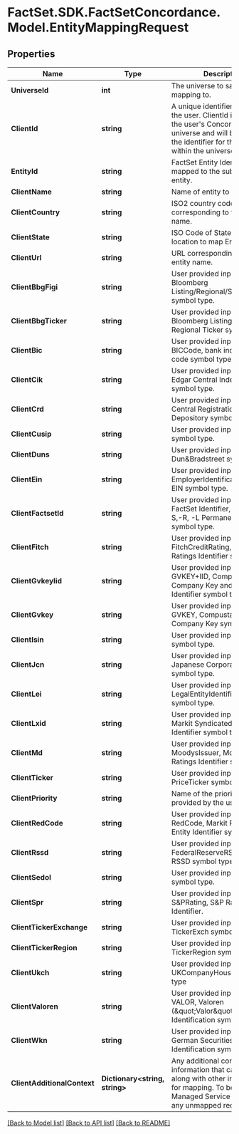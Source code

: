 # FactSet.SDK.FactSetConcordance.Model.EntityMappingRequest

## Properties

Name | Type | Description | Notes
------------ | ------------- | ------------- | -------------
**UniverseId** | **int** | The universe to save this mapping to. | 
**ClientId** | **string** | A unique identifier supplied by the user. ClientId is saved to the user&#39;s Concordance universe and will be used as the identifier for that entity within the universe. | 
**EntityId** | **string** | FactSet Entity Identifier mapped to the submitted entity. | [optional] 
**ClientName** | **string** | Name of entity to match. | 
**ClientCountry** | **string** | ISO2 country code corresponding to the Entity name. | [optional] 
**ClientState** | **string** | ISO Code of State or Province location to map Entity. | [optional] 
**ClientUrl** | **string** | URL corresponding to the entity name. | [optional] 
**ClientBbgFigi** | **string** | User provided input for Bloomberg Listing/Regional/Security ID symbol type. | [optional] 
**ClientBbgTicker** | **string** | User provided input for Bloomberg Listing and Regional Ticker symbol type. | [optional] 
**ClientBic** | **string** | User provided input for BICCode, bank indentification code symbol type. | [optional] 
**ClientCik** | **string** | User provided input for CIK, Edgar Central Index Keys symbol type. | [optional] 
**ClientCrd** | **string** | User provided input for CRD, Central Registration Depository symbol type. | [optional] 
**ClientCusip** | **string** | User provided input for CUSIP symbol type. | [optional] 
**ClientDuns** | **string** | User provided input for DUNS, Dun&amp;Bradstreet symbol type. | [optional] 
**ClientEin** | **string** | User provided input for EmployerIdentificationNumber, EIN symbol type. | [optional] 
**ClientFactsetId** | **string** | User provided input for FactSet Identifier, FactSet -E,-S,-R, -L Permanent Identifier symbol type. | [optional] 
**ClientFitch** | **string** | User provided input for FitchCreditRating, Fitch Ratings Identifier symbol type. | [optional] 
**ClientGvkeyIid** | **string** | User provided input for GVKEY+IID, Compustat Global Company Key and Issue Identifier symbol type. | [optional] 
**ClientGvkey** | **string** | User provided input for GVKEY, Compustat Global Company Key symbol type. | [optional] 
**ClientIsin** | **string** | User provided input for ISIN symbol type. | [optional] 
**ClientJcn** | **string** | User provided input for JCN , Japanese Corporate Number symbol type. | [optional] 
**ClientLei** | **string** | User provided input for LegalEntityIdentifier, LEI symbol type. | [optional] 
**ClientLxid** | **string** | User provided input for LXID, Markit Syndicated Loan Identifier symbol type. | [optional] 
**ClientMd** | **string** | User provided input for MoodysIssuer, Moody&#39;s Ratings Identifier symbol type. | [optional] 
**ClientTicker** | **string** | User provided input for PriceTicker symbol type. | [optional] 
**ClientPriority** | **string** | Name of the priority column as provided by the user. | [optional] 
**ClientRedCode** | **string** | User provided input for RedCode, Markit Reference Entity Identifier symbol type. | [optional] 
**ClientRssd** | **string** | User provided input for FederalReserveRSSDIdentifier, RSSD symbol type. | [optional] 
**ClientSedol** | **string** | User provided input for SEDOL symbol type. | [optional] 
**ClientSpr** | **string** | User provided input for S&amp;PRating, S&amp;P Ratings Identifier. | [optional] 
**ClientTickerExchange** | **string** | User provided input for TickerExch symbol type. | [optional] 
**ClientTickerRegion** | **string** | User provided input for TickerRegion symbol type | [optional] 
**ClientUkch** | **string** | User provided input for UKCompanyHouse symbol type | [optional] 
**ClientValoren** | **string** | User provided input for VALOR, Valoren (\&quot;Valor\&quot;) Identification symbol type. | [optional] 
**ClientWkn** | **string** | User provided input for WKN, German Securities Identification symbol type. | [optional] 
**ClientAdditionalContext** | **Dictionary&lt;string, string&gt;** | Any additional context information that can be saved along with other input values for mapping. To be used by Managed Service for mapping any unmapped records.   | [optional] 

[[Back to Model list]](../README.md#documentation-for-models) [[Back to API list]](../README.md#documentation-for-api-endpoints) [[Back to README]](../README.md)

